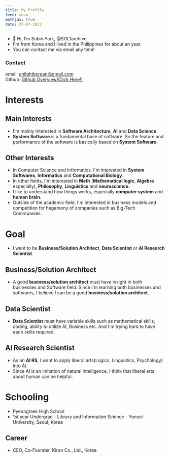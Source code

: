 ```yaml
---
title: My Profile
feed: show
mathjax: true
date: 27-07-2022
---
```


- 👋 Hi, I’m Subin Park, @SOL1archive.
- I'm from Korea and I lived in the Philippines for about an year.
- You can contact me via email any time!
### Contact
email: enlightkorean@gmail.com   
Github: [Github Overview(Click Here!)](https://github.com/SOL1archive)

# Interests
## Main Interests
- I'm mainly interested in **Software Architecture**, **AI** and **Data Science**.
- **System Software** is a fundamental base of software. So the feature and performance of the software is basically based on **System Software**.
## Other Interests
- In Computer Science and Informatics, I'm interested in **System Softwares**, **Informatics** and **Computational Biology**.
- In other fields, I'm interested in **Math** (**Mathematical logic**, **Algebra** especially), **Philosophy**, **Linguistics** and **neuroscience**.
- I like to understand how things works, especially **computer system** and **human brain**.
- Outside of the academic field, I'm interested in business models and competition for hegemony of companies such as Big-Tech Commpanies.

# Goal
- I want to be **Business/Solution Architect**, **Data Scientist** or **AI Research Scientist**. 
## Business/Solution Architect
- A good **business/solution architect** must have insight in both businesses and Software field. Since I'm learning both businesses and softwares, I believe I can be a good **business/solution architect**.
## Data Scientist
- **Data Scientist** must have variable skills such as mathematical skills, coding, ability to utilize AI, Business etc. And I'm trying hard to have each skills required.
## AI Research Scientist
- As an **AI RS**, I want to apply liberal arts(Logics, Linguistics, Psychology) into AI.
- Since AI is an imitation of natural intelligence, I think that liberal arts about human can be helpful.

# Schooling
- Pyeongtaek High School
- 1st year Undergrad - Library and Information Science - Yonsei University, Seoul, Korea

## Career
- CEO, Co-Founder, Kiron Co., Ltd., Korea
